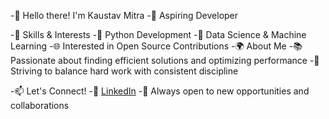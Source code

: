 -👋 Hello there! I'm Kaustav Mitra
-🚀 Aspiring Developer 

-🔧 Skills & Interests
-🐍 Python Development
-🌱 Data Science & Machine Learning
-🌐 Interested in Open Source Contributions
-🌍 About Me
-📚 Passionate about finding efficient solutions and optimizing performance
-🎯 Striving to balance hard work with consistent discipline

-📫 Let's Connect!
-💼 [LinkedIn]([url](https://www.linkedin.com/in/kaustav-mitra-striving/))
-🌱 Always open to new opportunities and collaborations
